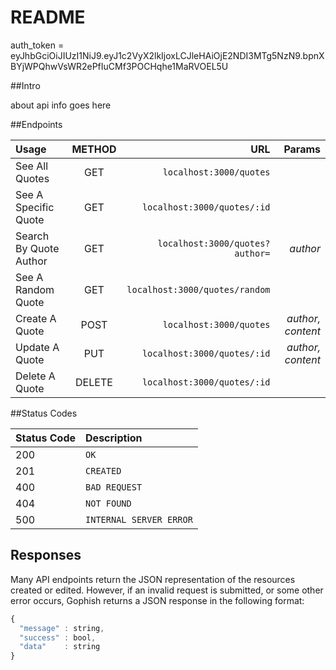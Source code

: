 # README
auth_token = eyJhbGciOiJIUzI1NiJ9.eyJ1c2VyX2lkIjoxLCJleHAiOjE2NDI3MTg5NzN9.bpnXBYjWPQhwVsWR2ePfIuCMf3POCHqhe1MaRVOEL5U


##Intro 

about api info goes here


##Endpoints

|Usage | METHOD       | URL       | Params |
| :--------|:------------:| ---------:| ------:|
|See All Quotes | GET    | `localhost:3000/quotes` |
|See A Specific Quote | GET    | `localhost:3000/quotes/:id` |
|Search By Quote Author | GET    | `localhost:3000/quotes?author=` | _author_ |
|See A Random Quote | GET    | `localhost:3000/quotes/random` |
|Create A Quote | POST    | `localhost:3000/quotes` | _author, content_ |
|Update A Quote | PUT    | `localhost:3000/quotes/:id` | _author, content_ |
|Delete A Quote | DELETE    |`localhost:3000/quotes/:id`|   


##Status Codes

| Status Code | Description |
| :--- | :--- |
| 200 | `OK` |
| 201 | `CREATED` |
| 400 | `BAD REQUEST` |
| 404 | `NOT FOUND` |
| 500 | `INTERNAL SERVER ERROR` |

## Responses

Many API endpoints return the JSON representation of the resources created or edited. However, if an invalid request is submitted, or some other error occurs, Gophish returns a JSON response in the following format:

```javascript
{
  "message" : string,
  "success" : bool,
  "data"    : string
}
```